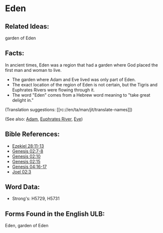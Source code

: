 # Eden

## Related Ideas:

garden of Eden

## Facts:

In ancient times, Eden was a region that had a garden where God placed the first man and woman to live.

* The garden where Adam and Eve lived was only part of Eden.
* The exact location of the region of Eden is not certain, but the Tigris and Euphrates Rivers were flowing through it.
* The word "Eden" comes from a Hebrew word meaning to "take great delight in."

(Translation suggestions: [[rc://en/ta/man/jit/translate-names]])

(See also: [Adam](../names/adam.md), [Euphrates River](../names/euphrates.md), [Eve](../names/eve.md))

## Bible References:

* [Ezekiel 28:11-13](rc://en/tn/help/ezk/28/11)
* [Genesis 02:7-8](rc://en/tn/help/gen/02/07)
* [Genesis 02:10](rc://en/tn/help/gen/02/10)
* [Genesis 02:15](rc://en/tn/help/gen/02/15)
* [Genesis 04:16-17](rc://en/tn/help/gen/04/16)
* [Joel 02:3](rc://en/tn/help/jol/02/03)

## Word Data:

* Strong's: H5729, H5731

## Forms Found in the English ULB:

Eden, garden of Eden
